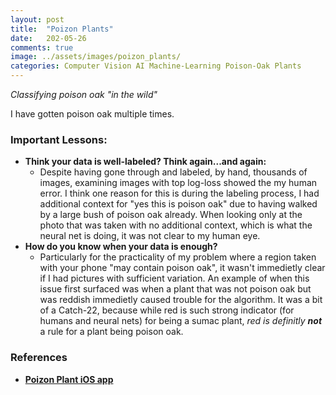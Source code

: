 ```yaml
---
layout: post
title:  "Poizon Plants"
date:   202-05-26
comments: true
image: ../assets/images/poizon_plants/
categories: Computer Vision AI Machine-Learning Poison-Oak Plants
---
```

*Classifying poison oak "in the wild"*


I have gotten poison oak multiple times. 


### Important Lessons:
* **Think your data is well-labeled? Think again...and again:** 
    * Despite having gone through and labeled, by hand, thousands of images, examining images with top log-loss showed the my human error. I think one reason for this is during the labeling process, I had additional context for "yes this is poison oak" due to having walked by a large bush of poison oak already. When looking only at the photo that was taken with no additional context, which is what the neural net is doing, it was not clear to my human eye.
* **How do you know when your data is enough?**
    * Particularly for the practicality of my problem where a region taken with your phone "may contain poison oak", it wasn't immedietly clear if I had pictures with sufficient variation. An example of when this issue first surfaced was when a plant that was not poison oak but was reddish immedietly caused trouble for the algorithm. It was a bit of a Catch-22, because while red is such strong indicator (for humans and neural nets) for being a sumac plant, *red is definitly **not*** a rule for a plant being poison oak.

### References
* **[Poizon Plant iOS app](https://apps.apple.com/us/app/poizon-plant/id1475980295 "Link to iOS App")**